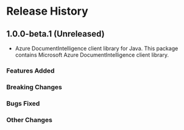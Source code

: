# Release History

## 1.0.0-beta.1 (Unreleased)

- Azure DocumentIntelligence client library for Java. This package contains Microsoft Azure DocumentIntelligence client library.

### Features Added

### Breaking Changes

### Bugs Fixed

### Other Changes

